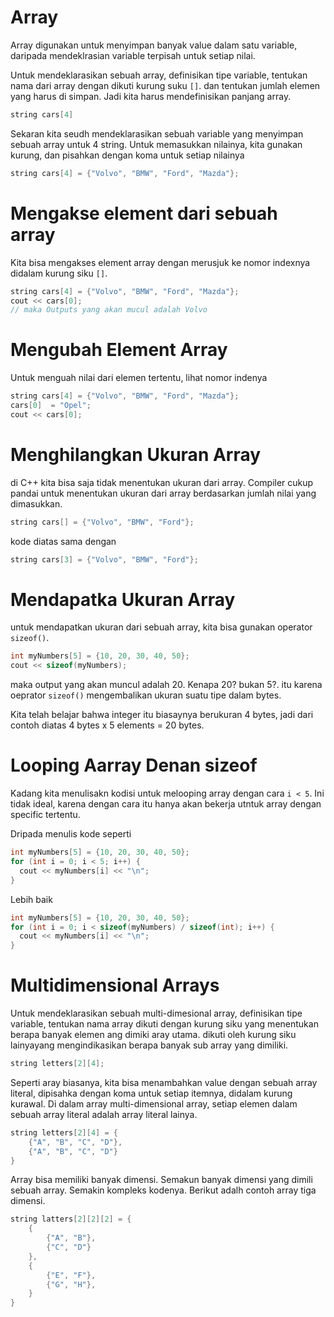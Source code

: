 # Array

Array digunakan untuk menyimpan banyak value dalam satu variable, daripada mendeklrasian variable terpisah untuk setiap nilai.

Untuk mendeklarasikan sebuah array, definisikan tipe variable, tentukan nama dari array dengan dikuti kurung suku `[]`. dan tentukan jumlah elemen yang harus di simpan. Jadi kita harus mendefinisikan panjang array.

```cpp
string cars[4]
```

Sekaran kita seudh mendeklarasikan sebuah variable yang menyimpan sebuah array untuk 4 string. Untuk memasukkan nilainya, kita gunakan kurung, dan pisahkan dengan koma untuk setiap nilainya

```cpp
string cars[4] = {"Volvo", "BMW", "Ford", "Mazda"};
```

# Mengakse element dari sebuah array

Kita bisa mengakses element array dengan merusjuk ke nomor indexnya didalam kurung siku `[]`.

```cpp
string cars[4] = {"Volvo", "BMW", "Ford", "Mazda"};
cout << cars[0];
// maka Outputs yang akan mucul adalah Volvo
```

# Mengubah Element Array

Untuk menguah nilai dari elemen tertentu, lihat nomor indenya

```cpp
string cars[4] = {"Volvo", "BMW", "Ford", "Mazda"};
cars[0]  = "Opel";
cout << cars[0];
```

# Menghilangkan Ukuran Array

di C++ kita bisa saja tidak menentukan ukuran dari array. Compiler cukup pandai untuk menentukan ukuran dari array berdasarkan jumlah nilai yang dimasukkan.

```cpp
string cars[] = {"Volvo", "BMW", "Ford"}; 
```

kode diatas sama dengan

```cpp
string cars[3] = {"Volvo", "BMW", "Ford"};
```

# Mendapatka Ukuran Array

untuk mendapatkan ukuran dari sebuah array, kita bisa gunakan operator `sizeof()`. 

```cpp
int myNumbers[5] = {10, 20, 30, 40, 50};
cout << sizeof(myNumbers);
```

maka output yang akan muncul adalah 20. Kenapa 20? bukan 5?. itu karena oeprator `sizeof()` mengembalikan ukuran suatu tipe dalam bytes.

Kita telah belajar bahwa integer itu biasaynya berukuran 4 bytes, jadi dari contoh diatas 4 bytes x 5 elements = 20 bytes.

# Looping Aarray Denan sizeof

Kadang kita menulisakn kodisi untuk melooping array dengan cara `i < 5`. Ini tidak ideal, karena dengan cara itu hanya akan bekerja utntuk array dengan specific tertentu.

Dripada menulis kode seperti 

```cpp
int myNumbers[5] = {10, 20, 30, 40, 50};
for (int i = 0; i < 5; i++) {
  cout << myNumbers[i] << "\n";
}
```

Lebih baik 

```cpp
int myNumbers[5] = {10, 20, 30, 40, 50};
for (int i = 0; i < sizeof(myNumbers) / sizeof(int); i++) {
  cout << myNumbers[i] << "\n";
}
```

# Multidimensional Arrays

Untuk mendeklarasikan sebuah multi-dimesional array, definisikan tipe variable, tentukan nama array dikuti dengan kurung siku yang menentukan berapa banyak elemen ang dimiki aray utama. dikuti oleh kurung siku lainyayang mengindikasikan berapa banyak sub array yang dimiliki.

```cpp
string letters[2][4];
```

Seperti aray biasanya, kita bisa menambahkan value dengan sebuah array literal, dipisahka dengan koma untuk setiap itemnya, didalam kurung kurawal.  Di dalam array multi-dimensional array, setiap elemen dalam sebuah array literal adalah array literal lainya.

```cpp
string letters[2][4] = {
    {"A", "B", "C", "D"},
    {"A", "B", "C", "D"}
}
```

Array bisa memiliki banyak dimensi. Semakun banyak dimensi yang dimili sebuah array. Semakin kompleks kodenya. Berikut adalh contoh array tiga dimensi.

```cpp
string latters[2][2][2] = {
    {
        {"A", "B"},
        {"C", "D"}
    },
    {
        {"E", "F"},
        {"G", "H"},
    }
}
```

